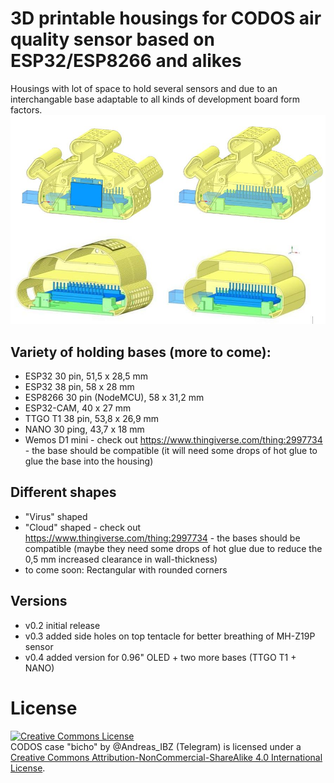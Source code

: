 # 3D printable housings for CODOS air quality sensor based on ESP32/ESP8266 and alikes
Housings with lot of space to hold several sensors and due to an interchangable base adaptable to all kinds of development board form factors. 
![Screenshots housings](img/cajas_CODOS.jpg)

## Variety of holding bases (more to come):
* ESP32 30 pin, 51,5 x 28,5 mm
* ESP32 38 pin, 58 x 28 mm
* ESP8266 30 pin (NodeMCU), 58 x 31,2 mm
* ESP32-CAM, 40 x 27 mm
* TTGO T1 38 pin, 53,8 x 26,9 mm
* NANO 30 ping, 43,7 x 18 mm
* Wemos D1 mini - check out https://www.thingiverse.com/thing:2997734 - the base should be compatible (it will need some drops of hot glue to glue the base into the housing)

## Different shapes
* "Virus" shaped 
* "Cloud" shaped - check out https://www.thingiverse.com/thing:2997734 - the bases should be compatible (maybe they need some drops of hot glue due to reduce the 0,5 mm increased clearance in wall-thickness)
* to come soon: Rectangular with rounded corners

## Versions
* v0.2 initial release
* v0.3 added side holes on top tentacle for better breathing of MH-Z19P sensor
* v0.4 added version for 0.96" OLED + two more bases (TTGO T1 + NANO)

# License
<a rel="license" href="http://creativecommons.org/licenses/by-nc-sa/4.0/"><img alt="Creative Commons License" style="border-width:0" src="https://i.creativecommons.org/l/by-nc-sa/4.0/88x31.png" /></a><br /><span xmlns:dct="http://purl.org/dc/terms/" href="http://purl.org/dc/dcmitype/Text" property="dct:title" rel="dct:type">CODOS case "bicho"</span> by <span xmlns:cc="http://creativecommons.org/ns#" property="cc:attributionName">@Andreas_IBZ (Telegram)</span> is licensed under a <a rel="license" href="http://creativecommons.org/licenses/by-nc-sa/4.0/">Creative Commons Attribution-NonCommercial-ShareAlike 4.0 International License</a>.
